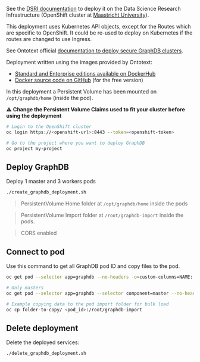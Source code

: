 See the [DSRI documentation](https://maastrichtu-ids.github.io/dsri-documentation) to deploy it on the Data Science Research Infrastructure (OpenShift cluster at [Maastricht University](https://maastrichtuniversity.nl)).

This deployment uses Kubernetes API objects, except for the Routes which are specific to OpenShift. It could be re-used to deploy on Kubernetes if the routes are changed to use Ingress.

See Ontotext official [documentation to deploy secure GraphDB clusters](http://graphdb.ontotext.com/documentation/enterprise/ee/deploying-secure-cluster-with-docker.html).

Deployment written using the images provided by Ontotext:

* [Standard and Enterprise editions available on DockerHub](https://hub.docker.com/r/ontotext/graphdb/)
* [Docker source code on GitHub](https://github.com/Ontotext-AD/graphdb-docker) (for the free version)

In this deployment a Persistent Volume has been mounted on `/opt/graphdb/home` (inside the pod). 

⚠️ **Change the Persistent Volume Claims used to fit your cluster before using the deployment**

```bash
# Login to the OpenShift cluster
oc login https://<openshift-url>:8443 --token=<openshift-token>

# Go to the project where you want to deploy GraphDB
oc project my-project
```

## Deploy GraphDB

Deploy 1 master and 3 workers pods

```bash
./create_graphdb_deployment.sh
```

> PersistentVolume Home folder at `/opt/graphdb/home` inside the pods

> PersistentVolume Import folder at `/root/graphdb-import` inside the pods.

> CORS enabled 

## Connect to pod

Use this command to get all GraphDB pod ID and copy files to the pod.

```bash
oc get pod --selector app=graphdb --no-headers -o=custom-columns=NAME:.metadata.name

# Only masters
oc get pod --selector app=graphdb --selector component=master --no-headers -o=custom-columns=NAME:.metadata.name

# Example copying data to the pod import folder for bulk load
oc cp folder-to-copy/ <pod_id>:/root/graphdb-import
```

## Delete deployment

Delete the deployed services:

```bash
./delete_graphdb_deployment.sh
```

